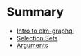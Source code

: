# Summary

* [Intro to elm-graphql](README.md)
* [Selection Sets](chapter1.md)
* [Arguments](arguments.md)

